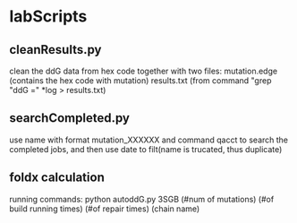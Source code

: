 # labScripts
## cleanResults.py
clean the ddG data from hex code
together with two files:
mutation.edge (contains the hex code with mutation)
results.txt (from command "grep "ddG =" *log > results.txt)

## searchCompleted.py
use name with format mutation_XXXXXX and command qacct to search the completed jobs, and then use date to filt(name is trucated, thus duplicate)

## foldx calculation
running commands: 
python autoddG.py 3SGB (#num of mutations) (#of build running times) (#of repair times) (chain name) 
